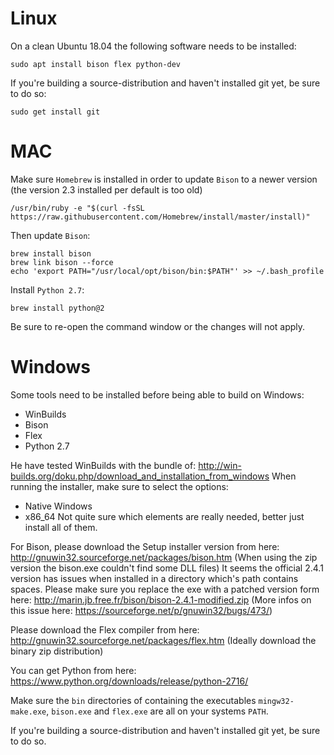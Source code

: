 <!--
  Licensed to the Apache Software Foundation (ASF) under one
  or more contributor license agreements.  See the NOTICE file
  distributed with this work for additional information
  regarding copyright ownership.  The ASF licenses this file
  to you under the Apache License, Version 2.0 (the
  "License"); you may not use this file except in compliance
  with the License.  You may obtain a copy of the License at

      https://www.apache.org/licenses/LICENSE-2.0

  Unless required by applicable law or agreed to in writing,
  software distributed under the License is distributed on an
  "AS IS" BASIS, WITHOUT WARRANTIES OR CONDITIONS OF ANY
  KIND, either express or implied.  See the License for the
  specific language governing permissions and limitations
  under the License.
  -->
# Linux

On a clean Ubuntu 18.04 the following software needs to be installed:

    sudo apt install bison flex python-dev

If you're building a source-distribution and haven't installed git yet, be sure to do so:

    sudo get install git
         
# MAC

Make sure `Homebrew` is installed in order to update `Bison` to a newer version (the version 2.3 installed per default is too old)
    
    /usr/bin/ruby -e "$(curl -fsSL https://raw.githubusercontent.com/Homebrew/install/master/install)"

Then update `Bison`: 

    brew install bison
    brew link bison --force
    echo 'export PATH="/usr/local/opt/bison/bin:$PATH"' >> ~/.bash_profile
    
Install `Python 2.7`:
    
    brew install python@2

Be sure to re-open the command window or the changes will not apply.

# Windows

Some tools need to be installed before being able to build on Windows:

- WinBuilds
- Bison
- Flex
- Python 2.7

He have tested WinBuilds with the bundle of: http://win-builds.org/doku.php/download_and_installation_from_windows
When running the installer, make sure to select the options:
- Native Windows
- x86_64
Not quite sure which elements are really needed, better just install all of them.

For Bison, please download the Setup installer version from here: http://gnuwin32.sourceforge.net/packages/bison.htm (When using the zip version the bison.exe couldn't find some DLL files)
It seems the official 2.4.1 version has issues when installed in a directory which's path contains spaces. Please make sure you replace the exe with a patched version form here: http://marin.jb.free.fr/bison/bison-2.4.1-modified.zip
(More infos on this issue here: https://sourceforge.net/p/gnuwin32/bugs/473/)

Please download the Flex compiler from here: http://gnuwin32.sourceforge.net/packages/flex.htm (Ideally download the binary zip distribution)  

You can get Python from here: https://www.python.org/downloads/release/python-2716/

Make sure the `bin` directories of containing the executables `mingw32-make.exe`, `bison.exe` and `flex.exe` are all on your systems `PATH`.

If you're building a source-distribution and haven't installed git yet, be sure to do so.
